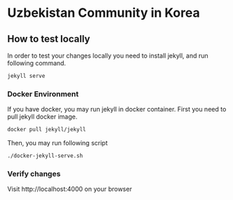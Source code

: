 # Uzbekistan Community in Korea

## How to test locally
In order to test your changes locally you need to install jekyll, 
and run following command.
```sh
jekyll serve
```

### Docker Environment
If you have docker, you may run jekyll in docker container. 
First you need to pull jekyll docker image.
```sh
docker pull jekyll/jekyll
```

Then, you may run following script
```sh
./docker-jekyll-serve.sh
```


### Verify changes

Visit http://localhost:4000 on your browser
